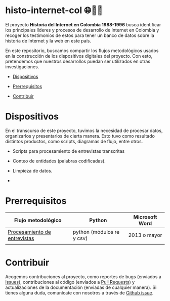 ﻿
# histo-internet-col 🌐👩‍💻

  
  

El proyecto __Historia del Internet en Colombia 1988-1996__ busca identificar los principales líderes y procesos de desarrollo de Internet en Colombia y recoger los testimonios de estos para tener un banco de datos sobre la historia de Internet y la web en este país.

En este repositorio, buscamos compartir los flujos metodológicos usados en la construcción de los dispositivos digitales del proyecto. Con esto, pretendemos que nuestros desarrollos puedan ser utilizados en otras investigaciones.

- [Dispositivos](#Dispositivos)

- [Prerrequisitos](#Prerrequisitos)

- [Contribuir](#Contribuir)

  

# Dispositivos

En el transcurso de este proyecto, tuvimos la necesidad de procesar datos, organizarlos y presentarlos de cierta manera. Esto tuvo como resultado distintos productos, como scripts, diagramas de flujo, entre otros.

- Scripts para procesamiento de entrevistas transcritas

- Conteo de entidades (palabras codificadas).

- Limpieza de datos.

-

  

# Prerrequisitos

  
  
| Flujo metodológico |Python  |	Microsoft Word	|
|--|--|--|
|[Procesamiento de entrevistas](https://github.com/Omphalos99/histo-internet-col/blob/main/_entrevistas/Flujo_metodologico_entrevistas.md) | python (módulos re y csv) | 2013 o mayor
|	|	|


  
  

# Contribuir

Acogemos contribuciones al proyecto, como reportes de bugs (enviados a [Issues](https://github.com/Omphalos99/histo-internet-col/issues)), contribuciones al código (enviados a [Pull Requests](https://github.com/Omphalos99/histo-internet-col/pulls)) y actualizaciones de la documentación (enviadas de cualquier manera). Si tienes alguna duda, comunícate con nosotros a través de [Github issue](https://github.com/Omphalos99/histo-internet-col/issues).
